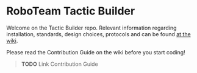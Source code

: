 # RoboTeam Tactic Builder
Welcome on the Tactic Builder repo. Relevant information regarding
installation, standards, design choices, protocols and can be found
[at the wiki](https://bitbucket.org/RoboSupportTeam/roboteam-tactic-builder/wiki/Home).

Please read the Contribution Guide on the wiki before you start coding!

> **TODO** Link Contribution Guide